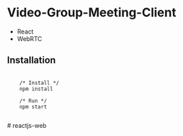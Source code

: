 # Video-Group-Meeting-Client

- React
- WebRTC

## Installation
<pre>
  <code>
    /* Install */
    npm install
    
    /* Run */
    npm start
  </code>
</pre># reactjs-web
